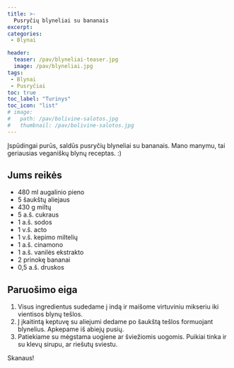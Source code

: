 ```yaml
---
title: >-
  Pusryčių blyneliai su bananais
excerpt:
categories:
 - Blynai

header:
  teaser: /pav/blyneliai-teaser.jpg
  image: /pav/blyneliai.jpg
tags:
 - Blynai
 - Pusryčiai
toc: true
toc_label: "Turinys"
toc_icon: "list"
# image: 
#   path: /pav/bolivine-salotos.jpg
#   thumbnail: /pav/bolivine-salotos.jpg
---
```


Įspūdingai purūs, saldūs pusryčių blyneliai su bananais. Mano manymu, tai geriausias veganiškų blynų receptas. :)

## Jums reikės

* 480 ml augalinio pieno
* 5 šaukštų aliejaus
* 430 g miltų
* 5 a.š. cukraus
* 1 a.š. sodos
* 1 v.š. acto
* 1 v.š. kepimo miltelių
* 1 a.š. cinamono
* 1 a.š. vanilės ekstrakto
* 2 prinokę bananai
* 0,5 a.š. druskos

## Paruošimo eiga

1. Visus ingredientus sudedame į indą ir maišome virtuviniu mikseriu iki vientisos blynų tešlos.
2. Į įkaitintą keptuvę su aliejumi dedame po šaukštą tešlos formuojant blynelius. Apkepame iš abiejų pusių.
3. Patiekiame su mėgstama uogiene ar šviežiomis uogomis. Puikiai tinka ir su klevų sirupu, ar riešutų sviestu.
 

Skanaus!